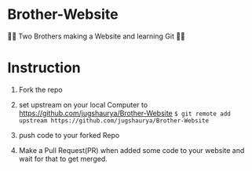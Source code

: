 # Brother-Website
🏇🏇 Two Brothers making a Website and learning Git 🏇🏇


# Instruction

1. Fork the repo
2. set upstream on your local Computer to https://github.com/jugshaurya/Brother-Website 
  `$ git remote add upstream https://github.com/jugshaurya/Brother-Website`
  
3. push code to your forked Repo
4. Make a Pull Request(PR) when added some code to your website and wait for that to get merged. 
